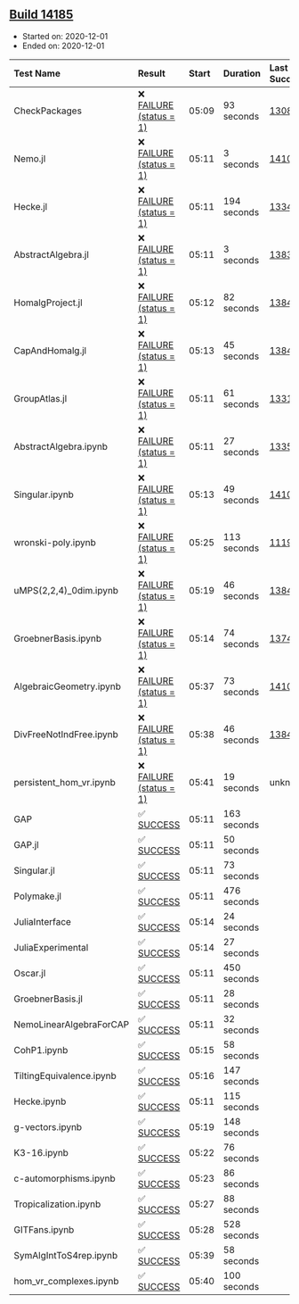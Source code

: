## [Build 14185](https://oscarci.mathematik.uni-kl.de/job/oscar/14185/)

* Started on: 2020-12-01
* Ended on: 2020-12-01

| Test Name    | Result | Start | Duration | Last Success | First Failure |
|:-------------|:-------|:------|:---------|:-------------|:--------------|
| CheckPackages | ❌ [FAILURE (status = 1)](https://oscarci.mathematik.uni-kl.de/job/oscar/14185/artifact/logs/build-14185/CheckPackages.log) | 05:09 | 93 seconds | [13085](https://oscarci.mathematik.uni-kl.de/job/oscar/13085/) | [13086](https://oscarci.mathematik.uni-kl.de/job/oscar/13086/) |
| Nemo.jl | ❌ [FAILURE (status = 1)](https://oscarci.mathematik.uni-kl.de/job/oscar/14185/artifact/logs/build-14185/Nemo.jl.log) | 05:11 | 3 seconds | [14101](https://oscarci.mathematik.uni-kl.de/job/oscar/14101/) | [14102](https://oscarci.mathematik.uni-kl.de/job/oscar/14102/) |
| Hecke.jl | ❌ [FAILURE (status = 1)](https://oscarci.mathematik.uni-kl.de/job/oscar/14185/artifact/logs/build-14185/Hecke.jl.log) | 05:11 | 194 seconds | [13341](https://oscarci.mathematik.uni-kl.de/job/oscar/13341/) | [13342](https://oscarci.mathematik.uni-kl.de/job/oscar/13342/) |
| AbstractAlgebra.jl | ❌ [FAILURE (status = 1)](https://oscarci.mathematik.uni-kl.de/job/oscar/14185/artifact/logs/build-14185/AbstractAlgebra.jl.log) | 05:11 | 3 seconds | [13837](https://oscarci.mathematik.uni-kl.de/job/oscar/13837/) | [13838](https://oscarci.mathematik.uni-kl.de/job/oscar/13838/) |
| HomalgProject.jl | ❌ [FAILURE (status = 1)](https://oscarci.mathematik.uni-kl.de/job/oscar/14185/artifact/logs/build-14185/HomalgProject.jl.log) | 05:12 | 82 seconds | [13845](https://oscarci.mathematik.uni-kl.de/job/oscar/13845/) | [13846](https://oscarci.mathematik.uni-kl.de/job/oscar/13846/) |
| CapAndHomalg.jl | ❌ [FAILURE (status = 1)](https://oscarci.mathematik.uni-kl.de/job/oscar/14185/artifact/logs/build-14185/CapAndHomalg.jl.log) | 05:13 | 45 seconds | [13845](https://oscarci.mathematik.uni-kl.de/job/oscar/13845/) | [13846](https://oscarci.mathematik.uni-kl.de/job/oscar/13846/) |
| GroupAtlas.jl | ❌ [FAILURE (status = 1)](https://oscarci.mathematik.uni-kl.de/job/oscar/14185/artifact/logs/build-14185/GroupAtlas.jl.log) | 05:11 | 61 seconds | [13311](https://oscarci.mathematik.uni-kl.de/job/oscar/13311/) | [13312](https://oscarci.mathematik.uni-kl.de/job/oscar/13312/) |
| AbstractAlgebra.ipynb | ❌ [FAILURE (status = 1)](https://oscarci.mathematik.uni-kl.de/job/oscar/14185/artifact/logs/build-14185/AbstractAlgebra.ipynb.log) | 05:11 | 27 seconds | [13355](https://oscarci.mathematik.uni-kl.de/job/oscar/13355/) | [13356](https://oscarci.mathematik.uni-kl.de/job/oscar/13356/) |
| Singular.ipynb | ❌ [FAILURE (status = 1)](https://oscarci.mathematik.uni-kl.de/job/oscar/14185/artifact/logs/build-14185/Singular.ipynb.log) | 05:13 | 49 seconds | [14101](https://oscarci.mathematik.uni-kl.de/job/oscar/14101/) | [14102](https://oscarci.mathematik.uni-kl.de/job/oscar/14102/) |
| wronski-poly.ipynb | ❌ [FAILURE (status = 1)](https://oscarci.mathematik.uni-kl.de/job/oscar/14185/artifact/logs/build-14185/wronski-poly.ipynb.log) | 05:25 | 113 seconds | [11192](https://oscarci.mathematik.uni-kl.de/job/oscar/11192/) | [11193](https://oscarci.mathematik.uni-kl.de/job/oscar/11193/) |
| uMPS(2,2,4)_0dim.ipynb | ❌ [FAILURE (status = 1)](https://oscarci.mathematik.uni-kl.de/job/oscar/14185/artifact/logs/build-14185/uMPS-2-2-4-_0dim.ipynb.log) | 05:19 | 46 seconds | [13841](https://oscarci.mathematik.uni-kl.de/job/oscar/13841/) | [13842](https://oscarci.mathematik.uni-kl.de/job/oscar/13842/) |
| GroebnerBasis.ipynb | ❌ [FAILURE (status = 1)](https://oscarci.mathematik.uni-kl.de/job/oscar/14185/artifact/logs/build-14185/GroebnerBasis.ipynb.log) | 05:14 | 74 seconds | [13748](https://oscarci.mathematik.uni-kl.de/job/oscar/13748/) | [13749](https://oscarci.mathematik.uni-kl.de/job/oscar/13749/) |
| AlgebraicGeometry.ipynb | ❌ [FAILURE (status = 1)](https://oscarci.mathematik.uni-kl.de/job/oscar/14185/artifact/logs/build-14185/AlgebraicGeometry.ipynb.log) | 05:37 | 73 seconds | [14101](https://oscarci.mathematik.uni-kl.de/job/oscar/14101/) | [14102](https://oscarci.mathematik.uni-kl.de/job/oscar/14102/) |
| DivFreeNotIndFree.ipynb | ❌ [FAILURE (status = 1)](https://oscarci.mathematik.uni-kl.de/job/oscar/14185/artifact/logs/build-14185/DivFreeNotIndFree.ipynb.log) | 05:38 | 46 seconds | [13845](https://oscarci.mathematik.uni-kl.de/job/oscar/13845/) | [13846](https://oscarci.mathematik.uni-kl.de/job/oscar/13846/) |
| persistent_hom_vr.ipynb | ❌ [FAILURE (status = 1)](https://oscarci.mathematik.uni-kl.de/job/oscar/14185/artifact/logs/build-14185/persistent_hom_vr.ipynb.log) | 05:41 | 19 seconds | unknown | unknown |
| GAP | ✅ [SUCCESS](https://oscarci.mathematik.uni-kl.de/job/oscar/14185/artifact/logs/build-14185/GAP.log) | 05:11 | 163 seconds |  |  |
| GAP.jl | ✅ [SUCCESS](https://oscarci.mathematik.uni-kl.de/job/oscar/14185/artifact/logs/build-14185/GAP.jl.log) | 05:11 | 50 seconds |  |  |
| Singular.jl | ✅ [SUCCESS](https://oscarci.mathematik.uni-kl.de/job/oscar/14185/artifact/logs/build-14185/Singular.jl.log) | 05:11 | 73 seconds |  |  |
| Polymake.jl | ✅ [SUCCESS](https://oscarci.mathematik.uni-kl.de/job/oscar/14185/artifact/logs/build-14185/Polymake.jl.log) | 05:11 | 476 seconds |  |  |
| JuliaInterface | ✅ [SUCCESS](https://oscarci.mathematik.uni-kl.de/job/oscar/14185/artifact/logs/build-14185/JuliaInterface.log) | 05:14 | 24 seconds |  |  |
| JuliaExperimental | ✅ [SUCCESS](https://oscarci.mathematik.uni-kl.de/job/oscar/14185/artifact/logs/build-14185/JuliaExperimental.log) | 05:14 | 27 seconds |  |  |
| Oscar.jl | ✅ [SUCCESS](https://oscarci.mathematik.uni-kl.de/job/oscar/14185/artifact/logs/build-14185/Oscar.jl.log) | 05:11 | 450 seconds |  |  |
| GroebnerBasis.jl | ✅ [SUCCESS](https://oscarci.mathematik.uni-kl.de/job/oscar/14185/artifact/logs/build-14185/GroebnerBasis.jl.log) | 05:11 | 28 seconds |  |  |
| NemoLinearAlgebraForCAP | ✅ [SUCCESS](https://oscarci.mathematik.uni-kl.de/job/oscar/14185/artifact/logs/build-14185/NemoLinearAlgebraForCAP.log) | 05:11 | 32 seconds |  |  |
| CohP1.ipynb | ✅ [SUCCESS](https://oscarci.mathematik.uni-kl.de/job/oscar/14185/artifact/logs/build-14185/CohP1.ipynb.log) | 05:15 | 58 seconds |  |  |
| TiltingEquivalence.ipynb | ✅ [SUCCESS](https://oscarci.mathematik.uni-kl.de/job/oscar/14185/artifact/logs/build-14185/TiltingEquivalence.ipynb.log) | 05:16 | 147 seconds |  |  |
| Hecke.ipynb | ✅ [SUCCESS](https://oscarci.mathematik.uni-kl.de/job/oscar/14185/artifact/logs/build-14185/Hecke.ipynb.log) | 05:11 | 115 seconds |  |  |
| g-vectors.ipynb | ✅ [SUCCESS](https://oscarci.mathematik.uni-kl.de/job/oscar/14185/artifact/logs/build-14185/g-vectors.ipynb.log) | 05:19 | 148 seconds |  |  |
| K3-16.ipynb | ✅ [SUCCESS](https://oscarci.mathematik.uni-kl.de/job/oscar/14185/artifact/logs/build-14185/K3-16.ipynb.log) | 05:22 | 76 seconds |  |  |
| c-automorphisms.ipynb | ✅ [SUCCESS](https://oscarci.mathematik.uni-kl.de/job/oscar/14185/artifact/logs/build-14185/c-automorphisms.ipynb.log) | 05:23 | 86 seconds |  |  |
| Tropicalization.ipynb | ✅ [SUCCESS](https://oscarci.mathematik.uni-kl.de/job/oscar/14185/artifact/logs/build-14185/Tropicalization.ipynb.log) | 05:27 | 88 seconds |  |  |
| GITFans.ipynb | ✅ [SUCCESS](https://oscarci.mathematik.uni-kl.de/job/oscar/14185/artifact/logs/build-14185/GITFans.ipynb.log) | 05:28 | 528 seconds |  |  |
| SymAlgIntToS4rep.ipynb | ✅ [SUCCESS](https://oscarci.mathematik.uni-kl.de/job/oscar/14185/artifact/logs/build-14185/SymAlgIntToS4rep.ipynb.log) | 05:39 | 58 seconds |  |  |
| hom_vr_complexes.ipynb | ✅ [SUCCESS](https://oscarci.mathematik.uni-kl.de/job/oscar/14185/artifact/logs/build-14185/hom_vr_complexes.ipynb.log) | 05:40 | 100 seconds |  |  |
